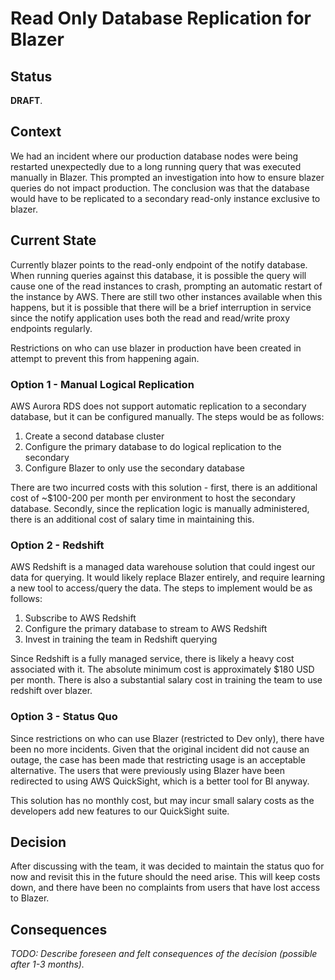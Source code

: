 # Read Only Database Replication for Blazer

## Status

**DRAFT**.

## Context

We had an incident where our production database nodes were being restarted unexpectedly due to a long running query that was executed manually in Blazer. This prompted an investigation into how to ensure blazer queries do not impact production. The conclusion was that the database would have to be replicated to a secondary read-only instance exclusive to blazer. 

## Current State

Currently blazer points to the read-only endpoint of the notify database. When running queries against this database, it is possible the query will cause one of the read instances to crash, prompting an automatic restart of the instance by AWS. There are still two other instances available when this happens, but it is possible that there will be a brief interruption in service since the notify application uses both the read and read/write proxy endpoints regularly. 

Restrictions on who can use blazer in production have been created in attempt to prevent this from happening again.

### Option 1 - Manual Logical Replication

AWS Aurora RDS does not support automatic replication to a secondary database, but it can be configured manually. The steps would be as follows:

1. Create a second database cluster
2. Configure the primary database to do logical replication to the secondary
3. Configure Blazer to only use the secondary database

There are two incurred costs with this solution - first, there is an additional cost of ~$100-200 per month per environment to host the secondary database. Secondly, since the replication logic is manually administered, there is an additional cost of salary time in maintaining this. 

### Option 2 - Redshift

AWS Redshift is a managed data warehouse solution that could ingest our data for querying. It would likely replace Blazer entirely, and require learning a new tool to access/query the data. The steps to implement would be as follows:

1. Subscribe to AWS Redshift
2. Configure the primary database to stream to AWS Redshift
3. Invest in training the team in Redshift querying

Since Redshift is a fully managed service, there is likely a heavy cost associated with it. The absolute minimum cost is approximately $180 USD per month. There is also a substantial salary cost in training the team to use redshift over blazer.

### Option 3 - Status Quo

Since restrictions on who can use Blazer (restricted to Dev only), there have been no more incidents. Given that the original incident did not cause an outage, the case has been made that restricting usage is an acceptable alternative. The users that were previously using Blazer have been redirected to using AWS QuickSight, which is a better tool for BI anyway.

This solution has no monthly cost, but may incur small salary costs as the developers add new features to our QuickSight suite. 

## Decision

After discussing with the team, it was decided to maintain the status quo for now and revisit this in the future should the need arise. This will keep costs down, and there have been no complaints from users that have lost access to Blazer. 

## Consequences

_TODO: Describe foreseen and felt consequences of the decision (possible after 1-3 months)._

